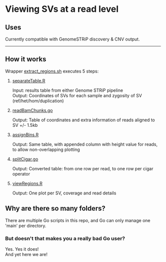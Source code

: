 # Viewing SVs at a read level

## Uses

Currently compatible with GenomeSTRiP discovery & CNV output.

***

## How it works

Wrapper [extract_regions.sh](https://github.com/brittanyhowell/sv-view/blob/master/extract_regions.sh) executes 5 steps:

1. [separateTable.R](https://github.com/brittanyhowell/sv-view/blob/master/separateTable.R)

   Input: results table from either Genome STRiP pipeline  
   Output: Coordinates of SVs for each sample and zygosity of SV (ref/het/hom/duplication)
1. [readBamChunks.go](https://github.com/brittanyhowell/sv-view/blob/master/readBamChunks/readBamChunks.go)

    Output: Table of coordinates and extra information of reads aligned to SV +/- 1.5kb
1. [assignBins.R](https://github.com/brittanyhowell/sv-view/blob/master/assignBins.R)

    Output: Same table, with appended column with height value for reads, to allow non-overlapping plotting
1. [splitCigar.go](https://github.com/brittanyhowell/sv-view/blob/master/splitCigar/splitCigar.go)

    Output: Converted table: from one row per read, to one row per cigar operator
1. [viewRegions.R](https://github.com/brittanyhowell/sv-view/blob/master/viewRegions.R)

    Output: One plot per SV, coverage and read details

## Why are there so many folders?

There are multiple Go scripts in this repo, and Go can only manage one 'main' per directory.

### But doesn't that makes you a really bad Go user?

Yes. Yes it does!  
And yet here we are!

